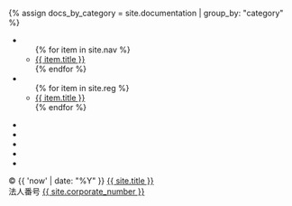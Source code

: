 {% assign docs_by_category = site.documentation | group_by: "category" %}
<div id="footer" class="footer">
    <div class="navigation">
        <ul class="horizontal-list">
            <li class="item">
                <ul>
                    {% for item in site.nav %}
                    <li><a href="{{ item.url }}">{{ item.title }}</a></li>
                    {% endfor %}
                </ul>
            </li>
            <li class="item">
                <ul>
                    {% for item in site.reg %}
                    <li><a href="{{ item.url }}">{{ item.title }}</a></li>
                    {% endfor %}
                </ul>
            </li>
        </ul>
    </div>
    <div class="socials">
        <ul>
            <li><a href="https://www.youtube.com/c/{{ site.youtube }}" target="_blank" rel="noopener"><i class="fa-youtube fa-2x"></i></a></li>
            <li><a href="https://x.com/{{ site.x-twitter }}" target="_blank" rel="noopener"><i class="fa-x-twitter fa-2x"></i></a></li>
            <li><a href="https://www.facebook.com/{{ site.facebook }}" target="_blank" rel="noopener"><i class="fa-facebook fa-2x"></i></a></li>
            <li><a href="https://www.instagram.com/{{ site.instagram }}" target="_blank" rel="noopener"><i class="fa-instagram fa-2x"></i></a></li>
            <li><a href="https://github.com/{{ site.github }}" target="_blank" rel="noopener"><i class="fa-github fa-2x"></i></a></li>
        </ul>
    </div>
    <div class="copyright">
        <div class="left">&copy;&nbsp;{{ 'now' | date: "%Y" }}&nbsp;<a href="{{ site.url }}">{{ site.title }}</a></div>
        <div class="right">
            法人番号&nbsp;<a href="https://www.houjin-bangou.nta.go.jp/henkorireki-johoto.html?selHouzinNo={{ site.corporate_number }}" target="_blank" rel="noopener">{{ site.corporate_number }}</a>
        </div>
    </div>
</div>
